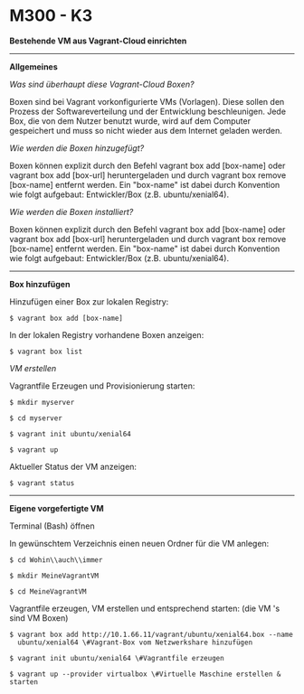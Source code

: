 M300 - K3
============

**Bestehende VM aus Vagrant-Cloud einrichten**
***

**Allgemeines**

*Was sind überhaupt diese Vagrant-Cloud Boxen?*

Boxen sind bei Vagrant vorkonfigurierte VMs (Vorlagen). Diese sollen den Prozess
der Softwareverteilung und der Entwicklung beschleunigen. Jede Box, die von dem
Nutzer benutzt wurde, wird auf dem Computer gespeichert und muss so nicht wieder
aus dem Internet geladen werden.

*Wie werden die Boxen hinzugefügt?*

Boxen können explizit durch den Befehl vagrant box add [box-name] oder vagrant
box add [box-url] heruntergeladen und durch vagrant box remove [box-name]
entfernt werden. Ein "box-name" ist dabei durch Konvention wie folgt aufgebaut:
Entwickler/Box (z.B. ubuntu/xenial64).

*Wie werden die Boxen installiert?*

Boxen können explizit durch den Befehl vagrant box add [box-name] oder vagrant
box add [box-url] heruntergeladen und durch vagrant box remove [box-name]
entfernt werden. Ein "box-name" ist dabei durch Konvention wie folgt aufgebaut:
Entwickler/Box (z.B. ubuntu/xenial64).

***

**Box hinzufügen**

Hinzufügen einer Box zur lokalen Registry:

    $ vagrant box add [box-name]

In der lokalen Registry vorhandene Boxen anzeigen:

    $ vagrant box list

*VM erstellen*

Vagrantfile Erzeugen und Provisionierung starten:

    $ mkdir myserver   

    $ cd myserver

    $ vagrant init ubuntu/xenial64

    $ vagrant up

Aktueller Status der VM anzeigen:

    $ vagrant status

***

**Eigene vorgefertigte VM**

Terminal (Bash) öffnen

In gewünschtem Verzeichnis einen neuen Ordner für die VM anlegen:

    $ cd Wohin\\auch\\immer

    $ mkdir MeineVagrantVM

    $ cd MeineVagrantVM

Vagrantfile erzeugen, VM erstellen und entsprechend starten: (die VM 's sind VM Boxen)

    $ vagrant box add http://10.1.66.11/vagrant/ubuntu/xenial64.box --name
      ubuntu/xenial64 \#Vagrant-Box vom Netzwerkshare hinzufügen

    $ vagrant init ubuntu/xenial64 \#Vagrantfile erzeugen

    $ vagrant up --provider virtualbox \#Virtuelle Maschine erstellen & starten
